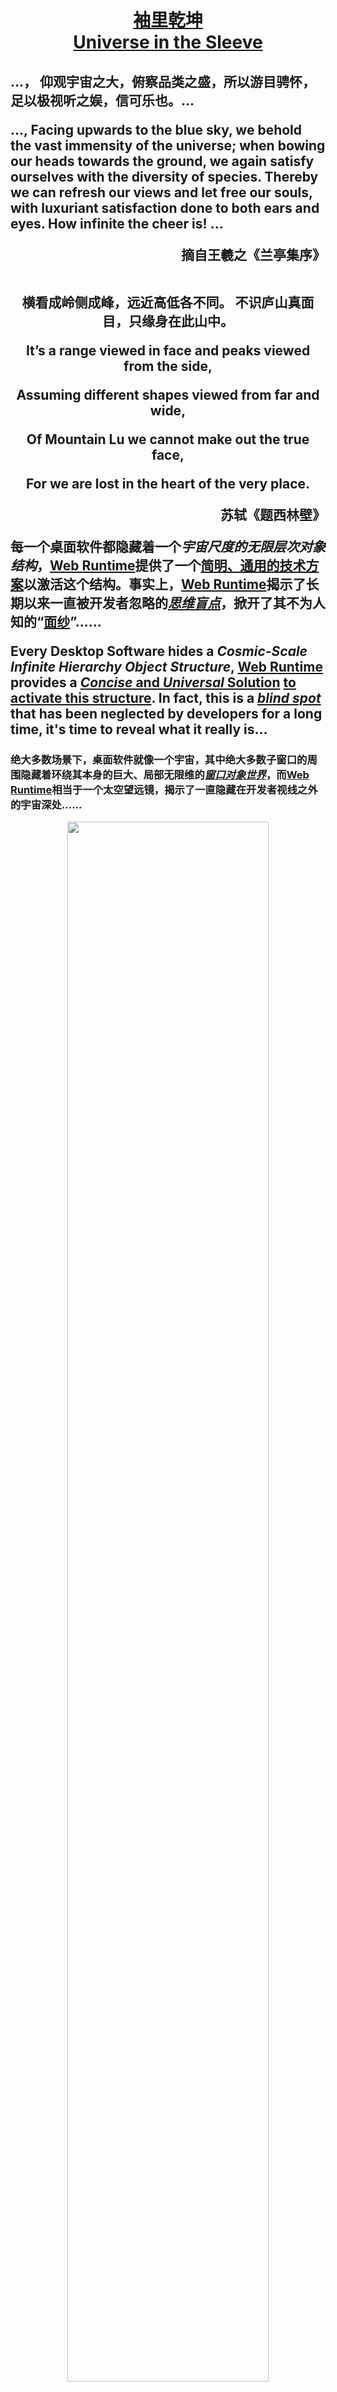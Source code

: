 <h1 align=center>

[袖里乾坤](https://github.com/TangramDev/.github/blob/main/document/readmemore_cn.md)<br/>[Universe in the Sleeve](https://github.com/TangramDev/.github/blob/main/document/readmemore.md)
</h1>
<h2>
<p>...， 仰观宇宙之大，俯察品类之盛，所以游目骋怀，足以极视听之娱，信可乐也。... </p>
<p>
..., Facing upwards to the blue sky, we behold the vast immensity of the universe; when bowing our heads towards the ground, we again satisfy ourselves with the diversity of species. Thereby we can refresh our views and let free our souls, with luxuriant satisfaction done to both ears and eyes. How infinite the cheer is! 
...
</p>
<div align=right>摘自王羲之《兰亭集序》</div><br/>
<p align=center>
横看成岭侧成峰，远近高低各不同。
不识庐山真面目，只缘身在此山中。
</p>
  
</p>
<div align=center>
<p>It’s a range viewed in face and peaks viewed from the side,</p> <p>Assuming different shapes viewed from far and wide,</p><p>Of Mountain Lu we cannot make out the true face,</p><p> For we are lost in the heart of the very place.
</p>
</div>
<div align=right>苏轼《题西林壁》</div>
<p>
  
每一个桌面软件都隐藏着一个<i>宇宙尺度的无限层次对象结构</i>，[Web Runtime](https://github.com/TangramDev/OpenWebRunTime)提供了一个[简明、通用的技术方案](https://github.com/TangramDev/.github/blob/main/document/WinFormandMFCApp2BrowserProcess.md)以激活这个结构。事实上，[Web Runtime](https://github.com/TangramDev/OpenWebRunTime)揭示了长期以来一直被开发者忽略的<i><ins>思维盲点</ins></i>，掀开了其不为人知的“<ins>面纱</ins>”……
</p>
<p>
  
Every Desktop Software hides a <i>Cosmic-Scale Infinite Hierarchy Object Structure</i>, [Web Runtime](https://github.com/TangramDev/OpenWebRunTime) provides a [<i>Concise</i> and <i>Universal</i> Solution](https://github.com/TangramDev/OpenWebRunTime/blob/main/document/ConvertWinFormandMFCProjecttoBrowserProcess.md) <ins>to activate this structure</ins>. In fact, this is a <i><ins>blind spot</ins></i> that has been neglected by developers for a long time, it's time to reveal what it really is...
</p>
</h2>

<h3 align=center>
<div align=left>

绝大多数场景下，桌面软件就像一个宇宙，其中绝大多数子窗口的周围隐藏着环绕其本身的巨大、局部无限维的<i><ins>窗口对象世界</ins></i>，而[Web Runtime](https://github.com/TangramDev/OpenWebRunTime)相当于一个太空望远镜，揭示了一直隐藏在开发者视线之外的宇宙深处......  </div>
<div align=center id="StartTitle">
<img src="https://user-images.githubusercontent.com/26355688/179231601-e18d1e1d-c4a1-422c-bcf3-7111013959bb.gif" width="80%" /></div>
<div align=left>

In most scenarios, Desktop Software is like a Universe, with many local huge worlds hidden around numerous child windows, and the [Web Runtime](https://github.com/TangramDev/OpenWebRunTime) is a space telescope, revealing the deep of the universe that have been hidden from the developer's sight...</div>
</h3>

<h1 align=center>
	
[Web Runtime Binary and Chromium Project Patch Information](https://github.com/TangramDev/WebRT_Chromium_Canary/releases)
</h1>

<h2  align=left>
<p>
For the latest Chromium Project version information, please visit:
<div align=center>	

[Chromium Version](https://chromium.googlesource.com/chromium/src.git/+/refs/heads/main/chrome/VERSION)</div>
</p> 
<p>
	
The minimum version supported by Web Runtime is [M108](https://github.com/TangramDev/OpenWebRunTime/releases?q=v108&expanded=true). The latest compiled version of Web Runtime: [Latest Version WebRuntime](https://github.com/TangramDev/OpenWebRunTime/releases/latest), Visit the following set of hyperlinks
<div align=center>

[M112](https://github.com/TangramDev/OpenWebRunTime/releases?q=v112&expanded=true) [M111](https://github.com/TangramDev/OpenWebRunTime/releases?q=v111&expanded=true) [M110](https://github.com/TangramDev/OpenWebRunTime/releases?q=v110&expanded=true) [M109](https://github.com/TangramDev/OpenWebRunTime/releases?q=v109&expanded=true) [M108](https://github.com/TangramDev/OpenWebRunTime/releases?q=v108&expanded=true)
</div>
 to obtain Chromium Project source code patches and corresponding binary compilation packages related to M108 and subsequent versions.
 </p>
 <p>If you wish to get the latest Chromium Project source code patches, you can visit:</p>
<div align=center>

[**<i><ins>Latest Chromium Project Source Code Patches</ins></i>**](https://github.com/TangramDev/OpenWebRunTime/archive/refs/heads/main.zip)
</div>
</h2>

<div align=right>

[__更多的信息……__](https://github.com/TangramDev/OpenWebRunTime/blob/main/profile/readmemore_cn.md)<br/>[__More Information ...__](https://github.com/TangramDev/OpenWebRunTime/blob/main/profile/readmemore.md)
</div>
</h2> 
</h1> 


